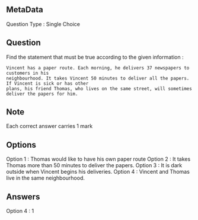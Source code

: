## MetaData
Question Type : Single Choice

## Question
Find the statement that must be true according to the given information :

    Vincent has a paper route. Each morning, he delivers 37 newspapers to customers in his 
    neighbourhood. It takes Vincent 50 minutes to deliver all the papers. If Vincent is sick or has other 
    plans, his friend Thomas, who lives on the same street, will sometimes deliver the papers for him.

## Note
Each correct answer carries 1 mark

## Options
Option 1 : Thomas would like to have his own paper route
Option 2 : It takes Thomas more than 50 minutes to deliver the papers. 
Option 3 : It is dark outside when Vincent begins his deliveries.
Option 4 : Vincent and Thomas live in the same neighbourhood.

## Answers
Option 4 : 1
